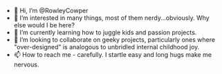 - 👋 Hi, I’m @RowleyCowper
- 👀 I’m interested in many things, most of them nerdy...obviously.  Why else would I be here?
- 🌱 I’m currently learning how to juggle kids and passion projects.
- 💞️ I’m looking to collaborate on geeky projects, particularly ones where "over-designed" is analogous to unbridled internal childhood joy.
- 📫 How to reach me - carefully.  I startle easy and long hugs make me nervous.

<!---
RowleyCowper/RowleyCowper is a ✨ special ✨ repository because its `README.md` (this file) appears on your GitHub profile.
You can click the Preview link to take a look at your changes.
--->

